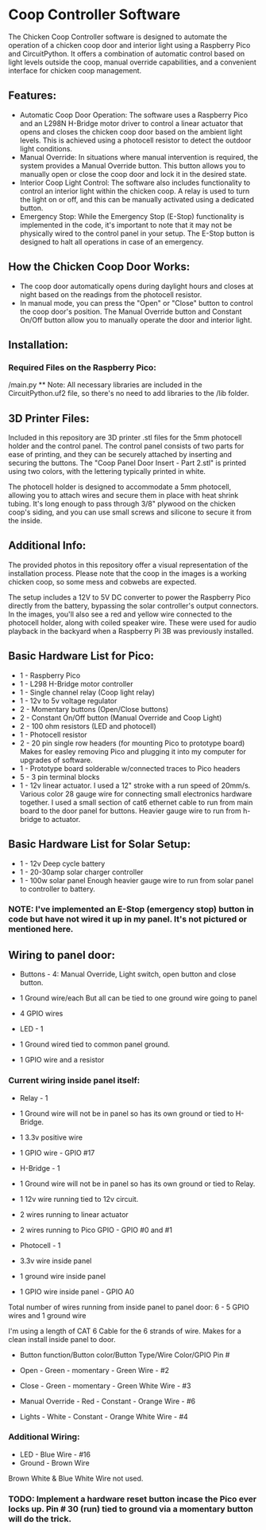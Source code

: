 # Coop Controller Software

The Chicken Coop Controller software is designed to automate the operation of a chicken coop door and interior light 
using a Raspberry Pico and CircuitPython. It offers a combination of automatic control based on light levels outside 
the coop, manual override capabilities, and a convenient interface for chicken coop management.

## Features:

* Automatic Coop Door Operation: The software uses a Raspberry Pico and an L298N H-Bridge motor driver to control a 
linear actuator that opens and closes the chicken coop door based on the ambient light levels. This is achieved 
using a photocell resistor to detect the outdoor light conditions.
* Manual Override: In situations where manual intervention is required, the system provides a Manual Override button. 
This button allows you to manually open or close the coop door and lock it in the desired state.
* Interior Coop Light Control: The software also includes functionality to control an interior light within the 
chicken coop. A relay is used to turn the light on or off, and this can be manually activated using a dedicated button.
* Emergency Stop: While the Emergency Stop (E-Stop) functionality is implemented in the code, it's important to note 
that it may not be physically wired to the control panel in your setup. The E-Stop button is designed to halt all 
operations in case of an emergency.

## How the Chicken Coop Door Works:

* The coop door automatically opens during daylight hours and closes at night based on the readings from the photocell 
resistor.
* In manual mode, you can press the "Open" or "Close" button to control the coop door's position. The Manual Override 
button and Constant On/Off button allow you to manually operate the door and interior light.

## Installation:

### Required Files on the Raspberry Pico:
/main.py
** Note: All necessary libraries are included in the CircuitPython.uf2 file, so there's no need to add libraries to 
the /lib folder.


## 3D Printer Files:

Included in this repository are 3D printer .stl files for the 5mm photocell holder and the control panel. The 
control panel consists of two parts for ease of printing, and they can be securely attached by inserting and 
securing the buttons. The "Coop Panel Door Insert - Part 2.stl" is printed using two colors, with the lettering 
typically printed in white.

The photocell holder is designed to accommodate a 5mm photocell, allowing you to attach wires and secure them in 
place with heat shrink tubing. It's long enough to pass through 3/8" plywood on the chicken coop's siding, and you 
can use small screws and silicone to secure it from the inside.

## Additional Info:
The provided photos in this repository offer a visual representation of the installation process. Please note that 
the coop in the images is a working chicken coop, so some mess and cobwebs are expected.

The setup includes a 12V to 5V DC converter to power the Raspberry Pico directly from the battery, bypassing the 
solar controller's output connectors. In the images, you'll also see a red and yellow wire connected to the 
photocell holder, along with coiled speaker wire. These were used for audio playback in the backyard when a 
Raspberry Pi 3B was previously installed.

## Basic Hardware List for Pico:
* 1 - Raspberry Pico
* 1 - L298 H-Bridge motor controller
* 1 - Single channel relay (Coop light relay)
* 1 - 12v to 5v  voltage regulator
* 2 - Momentary buttons (Open/Close buttons)
* 2 - Constant On/Off button (Manual Override and Coop Light)
* 2 - 100 ohm resistors (LED and photocell)
* 1 - Photocell resistor
* 2 - 20 pin single row headers (for mounting Pico to prototype board)  Makes for easley removing Pico and plugging it 
into my computer for upgrades of software.
* 1 - Prototype board solderable w/connected traces to Pico headers
* 5 - 3 pin terminal blocks
* 1 - 12v linear actuator.  I used a 12" stroke with a run speed of 20mm/s.
Various color 28 gauge wire for connecting small electronics hardware together. I used a small section of cat6 
ethernet cable to run from main board to the door panel for buttons.
Heavier gauge wire to run from h-bridge to actuator.

## Basic Hardware List for Solar Setup:
* 1 - 12v Deep cycle battery
* 1 - 20-30amp solar charger controller
* 1 - 100w solar panel
Enough heavier gauge wire to run from solar panel to controller to battery.

### NOTE: I've implemented an E-Stop (emergency stop) button in code but have not wired it up in my panel.  It's not pictured or mentioned here.


## Wiring to panel door:
* Buttons -  4: Manual Override, Light switch, open button and close button.
* 1 Ground wire/each But all can be tied to one ground wire going to panel
* 4 GPIO wires


* LED - 1   
* 1 Ground wired tied to common panel ground. 
* 1 GPIO wire and a resistor


### Current wiring inside panel itself:
* Relay - 1 
* 1 Ground wire will not be in panel so has its own ground or tied to H-Bridge. 
* 1 3.3v positive wire 
* 1 GPIO wire - GPIO #17


* H-Bridge - 1 
* 1 Ground wire will not be in panel so has its own ground or tied to Relay. 
* 1 12v wire running tied to 12v circuit. 
* 2 wires running to linear actuator 
* 2 wires running to Pico GPIO - GPIO #0 and #1


* Photocell - 1
* 3.3v wire inside panel 
* 1 ground wire inside panel 
* 1 GPIO wire inside panel - GPIO A0


Total number of wires running from inside panel to panel door: 6  -  5 GPIO wires and 1 ground wire

I'm using a length of CAT 6 Cable for the 6 strands of wire.  Makes for a clean install inside panel to door.

* Button function/Button color/Button Type/Wire Color/GPIO Pin #

* Open  -  Green  -  momentary  -  Green Wire  -  #2
* Close  -  Green  -  momentary  -  Green White Wire -  #3
* Manual Override  -  Red  -  Constant  -  Orange Wire  -  #6
* Lights  -  White  -  Constant  -  Orange White Wire  -  #4

### Additional Wiring:
* LED  -  Blue Wire  - #16
* Ground - Brown Wire

Brown White & Blue White Wire not used.

###  TODO: Implement a hardware reset button incase the Pico ever locks up.  Pin # 30 (run) tied to ground via a momentary button will do the trick.
